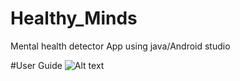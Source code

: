 # Healthy_Minds
Mental health detector App using java/Android studio

#User Guide
![Alt text](file:///C:/Users/mansa/Downloads/Capture.JPG)


